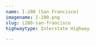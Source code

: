 ```yaml
---
name: I-280 (San Francisco)
imagename: I-280.png
slug: i280-san-francisco
highwaytype: Interstate Highway

---
```

